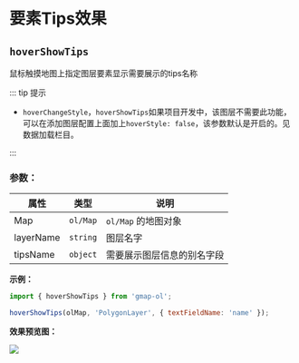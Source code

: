# 要素Tips效果

## `hoverShowTips`

鼠标触摸地图上指定图层要素显示需要展示的tips名称

::: tip 提示

- `hoverChangeStyle`，`hoverShowTips`如果项目开发中，该图层不需要此功能，可以在添加图层配置上面加上`hoverStyle: false`，该参数默认是开启的。见数据加载栏目。

:::

### 参数：

| 属性           | 类型          | 说明                     |
| -------------- | ------------- | ------------------------ |
| Map            | `ol/Map`      | `ol/Map` 的地图对象       |
| layerName      | `string`      | 图层名字                  |
| tipsName       | `object`      | 需要展示图层信息的别名字段  |

**示例：**

```js
import { hoverShowTips } from 'gmap-ol';

hoverShowTips(olMap, 'PolygonLayer', { textFieldName: 'name' });
```

**效果预览图：**

![](/images/hoverChangeStyle.jpg)